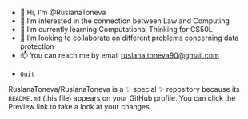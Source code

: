 - 👋 Hi, I’m @RuslanaToneva
- 👀 I’m interested in the connection between Law and Computing
- 🌱 I’m currently learning Computational Thinking for CS50L
- 💞️ I’m looking to collaborate on different problems concerning data protection 
- 📫 You can reach me by email ruslana.toneva90@gmail.com
-     Quit  
RuslanaToneva/RuslanaToneva is a ✨ special ✨ repository because its `README.md` (this file) appears on your GitHub profile.
You can click the Preview link to take a look at your changes.
